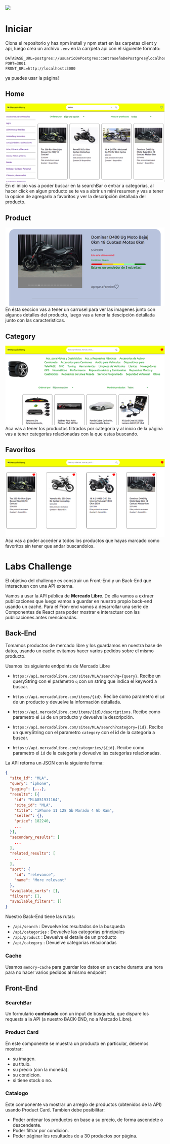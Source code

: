 <p align='left'>
    <img src='https://static.wixstatic.com/media/85087f_0d84cbeaeb824fca8f7ff18d7c9eaafd~mv2.png/v1/fill/w_160,h_30,al_c,q_85,usm_0.66_1.00_0.01/Logo_completo_Color_1PNG.webp' </img>
</p>

# Iniciar
Clona el repositorio y haz npm install y npm start en las carpetas client y api, luego crea un archivo `.env` en la carrpeta api con el siguiente formato:

    DATABASE_URL=postgres://usuarioDePostgres:contraseñaDePostgres@localhost:5432/mercadolibre
    PORT=3001
    FRONT_URL=http://localhost:3000

ya puedes usar la página!

## Home
<img src='./img/Home.png'/>
En el inicio vas a poder buscar en la searchBar o entrar a categorias, al hacer click en algun producto se te va a abrir un mini resumen y vas a tener la opcion de agregarlo a favoritos y ver la descripción detallada del producto.

## Product
<img src='./img/Product.png'/>
En ésta seccion vas a tener un carrusel para ver las imagenes junto con algunos detalles del producto, luego vas a tener la descipción detallada junto con las caracteristicas.

## Category
<img src='./img/Category.png'/>
Aca vas a tener los productos filtrados por categoria y al inicio de la página vas a tener categorias relacionadas con la que estas buscando.

## Favoritos
<img src='./img/Favs.png'/>
Aca vas a poder acceder a todos los productos que hayas marcado como favoritos sin tener que andar buscandolos.

#

# Labs Challenge

El objetivo del challenge es construir un Front-End y un Back-End que interactuen con una API externa.

Vamos a usar la API pública de **Mercado Libre**. De ella vamos a extraer publicaciones que luego vamos a guardar en nuestro propio back-end usando un caché. Para el Fron-end vamos a desarrollar una serie de Componentes de React para poder mostrar e interactuar con las publicaciones antes mencionadas.

## Back-End

Tomamos productos de mercado libre y los guardamos en nuestra base de datos, usando un cache evitamos hacer varios pedidos sobre el mismo producto.

Usamos los siguiente endpoints de Mercado Libre
- `https://api.mercadolibre.com/sites/MLA/search?q={query}`.
Recibe un queryString con el parámetro `q` con un string que indica el keyword a buscar.

- `https://api.mercadolibre.com/items/{id}`.
Recibe como parametro el `id` de un producto y devuelve la información detallada.

- `https://api.mercadolibre.com/items/{id}/descriptions`.
Recibe como parametro el `id` de un producto y devuelve la descripción.

- `https://api.mercadolibre.com/sites/MLA/search?category={id}`.
Recibe un queryString con el parametro `category` con el id de la categoria a buscar.

- `https://api.mercadolibre.com/categories/${id}`.
Recibe como parametro el `id` de la categoria y devuelve las categorias relacionadas.

La API retorna un JSON con la siguiente forma:
```json
{
  "site_id": "MLA",
  "query": "iphone",
  "paging": {...},
  "results": [{
  	"id": "MLA851931164",
    "site_id": "MLA",
    "title": "iPhone 11 128 Gb Morado 4 Gb Ram",
    "seller": {},
    "price": 182240,
    ...
  }],
  "secondary_results": [
    ...
  ],
  "related_results": [
  	...
  ],
  "sort": {
    "id": "relevance",
    "name": "More relevant"
  },
  "available_sorts": [],
  "filters": [],
  "available_filters": []
}
```

Nuestro Back-End tiene las rutas:
- `/api/search` : Devuelve los resultados de la busqueda
- `/api/categories` : Devuelve las categorias principales
- `/api/product` : Devuelve el detalle de un producto
- `/api/category` : Devuelve categorias relacionadas


### Cache
Usamos `memory-cache` para guardar los datos en un cache durante una hora para no hacer varios pedidos al mismo endpoint

## Front-End

### SearchBar

Un formulario **controlado** con un input de búsqueda, que dispare los requests a la API (a nuestro BACK-END, no a Mercado Libre).

### Product Card

En este componente se muestra un producto en particular, debemos mostrar:
- su imagen.
- su titulo.
- su precio (con la moneda).
- su condicion.
- si tiene stock o no.

### Catalogo

Este componente va mostrar un arreglo de productos (obtenidos de la API) usando Product Card. Tambien debe posibilitar:
* Poder ordenar los productos en base a su precio, de forma ascendete o descendente.
* Poder filtrar por condicion.
* Poder páginar los resultados de a 30 productos por página.